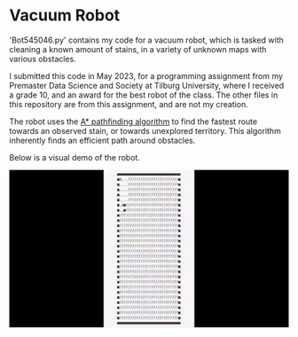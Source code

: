 # Vacuum Robot

'Bot545046.py' contains my code for a vacuum robot, which is tasked with cleaning a known amount of stains, in a variety of unknown maps with various obstacles.

I submitted this code in May 2023, for a programming assignment from my Premaster Data Science and Society at Tilburg University, where I received a grade 10, and an award for the best robot of the class. The other files in this repository are from this assignment, and are not my creation.

The robot uses the [A* pathfinding algorithm](https://en.wikipedia.org/wiki/A*_search_algorithm) to find the fastest route towards an observed stain, or towards unexplored territory. This algorithm inherently finds an efficient path around obstacles.

Below is a visual demo of the robot. 

![til](https://github.com/rldekkers/msc-datascience-robot-assignment/blob/fb2aba4d5c5174bfabc612d9f854b31069c7bbb8/animation.gif)
